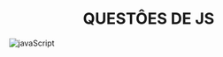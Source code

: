 <h1 align="center"> QUESTÔES DE JS </h1>

![javaScript](https://i0.wp.com/cynosys.com/wp-content/uploads/2020/03/javascript-logo-3.png?fit=800%2C500&ssl=1)